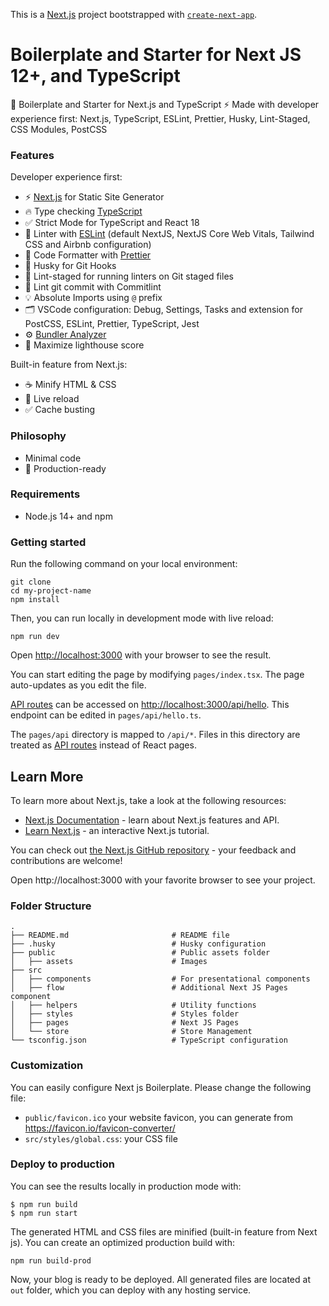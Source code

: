 This is a [Next.js](https://nextjs.org/) project bootstrapped with
[`create-next-app`](https://github.com/vercel/next.js/tree/canary/packages/create-next-app).

# Boilerplate and Starter for Next JS 12+, and TypeScript

🚀 Boilerplate and Starter for Next.js and TypeScript ⚡️ Made with developer experience first:
Next.js, TypeScript, ESLint, Prettier, Husky, Lint-Staged, CSS Modules, PostCSS

### Features

Developer experience first:

- ⚡ [Next.js](https://nextjs.org) for Static Site Generator
- 🔥 Type checking [TypeScript](https://www.typescriptlang.org)
- ✅ Strict Mode for TypeScript and React 18
- 📏 Linter with [ESLint](https://eslint.org) (default NextJS, NextJS Core Web Vitals, Tailwind CSS
  and Airbnb configuration)
- 💖 Code Formatter with [Prettier](https://prettier.io)
- 🦊 Husky for Git Hooks
- 🚫 Lint-staged for running linters on Git staged files
- 🚓 Lint git commit with Commitlint
- 💡 Absolute Imports using `@` prefix
- 🗂 VSCode configuration: Debug, Settings, Tasks and extension for PostCSS, ESLint, Prettier,
  TypeScript, Jest
- ⚙️ [Bundler Analyzer](https://www.npmjs.com/package/@next/bundle-analyzer)
- 💯 Maximize lighthouse score

Built-in feature from Next.js:

- ☕ Minify HTML & CSS
- 💨 Live reload
- ✅ Cache busting

### Philosophy

- Minimal code
- 🚀 Production-ready

### Requirements

- Node.js 14+ and npm

### Getting started

Run the following command on your local environment:

```shell
git clone
cd my-project-name
npm install
```

Then, you can run locally in development mode with live reload:

```shell
npm run dev
```

Open [http://localhost:3000](http://localhost:3000) with your browser to see the result.

You can start editing the page by modifying `pages/index.tsx`. The page auto-updates as you edit the
file.

[API routes](https://nextjs.org/docs/api-routes/introduction) can be accessed on
[http://localhost:3000/api/hello](http://localhost:3000/api/hello). This endpoint can be edited in
`pages/api/hello.ts`.

The `pages/api` directory is mapped to `/api/*`. Files in this directory are treated as
[API routes](https://nextjs.org/docs/api-routes/introduction) instead of React pages.

## Learn More

To learn more about Next.js, take a look at the following resources:

- [Next.js Documentation](https://nextjs.org/docs) - learn about Next.js features and API.
- [Learn Next.js](https://nextjs.org/learn) - an interactive Next.js tutorial.

You can check out [the Next.js GitHub repository](https://github.com/vercel/next.js/) - your
feedback and contributions are welcome!

Open http://localhost:3000 with your favorite browser to see your project.

### Folder Structure

```shell
.
├── README.md                       # README file
├── .husky                          # Husky configuration
├── public                          # Public assets folder
│   ├── assets                      # Images
├── src
│   ├── components                  # For presentational components
│   ├── flow                        # Additional Next JS Pages component
│   ├── helpers                     # Utility functions
│   ├── styles                      # Styles folder
│   ├── pages                       # Next JS Pages
│   └── store                       # Store Management
└── tsconfig.json                   # TypeScript configuration
```

### Customization

You can easily configure Next js Boilerplate. Please change the following file:

- `public/favicon.ico` your website favicon, you can generate from
  https://favicon.io/favicon-converter/
- `src/styles/global.css`: your CSS file

### Deploy to production

You can see the results locally in production mode with:

```shell
$ npm run build
$ npm run start
```

The generated HTML and CSS files are minified (built-in feature from Next js). You can create an
optimized production build with:

```shell
npm run build-prod
```

Now, your blog is ready to be deployed. All generated files are located at `out` folder, which you
can deploy with any hosting service.

